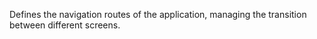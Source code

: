 Defines the navigation routes of the application, managing the transition between different screens.
